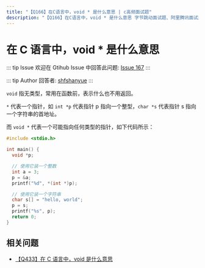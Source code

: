 ```yaml
---
title: "【Q166】在C语言中，void * 是什么意思 | c高频面试题"
description: "【Q166】在C语言中，void * 是什么意思 字节跳动面试题、阿里腾讯面试题、美团小米面试题。"
---
```


# 在 C 语言中，void \* 是什么意思

::: tip Issue
欢迎在 Gtihub Issue 中回答此问题: [Issue 167](https://github.com/shfshanyue/Daily-Question/issues/167)
:::

::: tip Author
回答者: [shfshanyue](https://github.com/shfshanyue)
:::

`void` 指无类型，常用在函数前，表示什么也不用返回。

`*` 代表一个指针，如 `int *p` 代表指针 p 指向一个整型，`char *s` 代表指针 s 指向一个字符串的首地址。

而 `void *` 代表一个可能指向任何类型的指针，如下代码所示：

```c
#include <stdio.h>

int main() {
  void *p;

  // 使用它装一个整数
  int a = 3;
  p = &a;
  printf("%d", *(int *)p);

  // 使用它装一个字符串
  char s[] = "hello, world";
  p = s;
  printf("%s", p);
  return 0;
}
```

## 相关问题

- [【Q433】在 C 语言中，void 是什么意思](https://github.com/shfshanyue/Daily-Question/issues/440)
